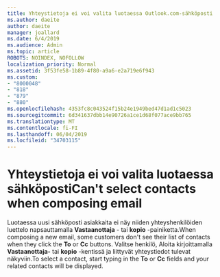 ```yaml
---
title: Yhteystietoja ei voi valita luotaessa Outlook.com-sähköposti
ms.author: daeite
author: daeite
manager: joallard
ms.date: 6/4/2019
ms.audience: Admin
ms.topic: article
ROBOTS: NOINDEX, NOFOLLOW
localization_priority: Normal
ms.assetid: 3f53fe58-1b89-4f80-a9a6-e2a719e6f943
ms.custom:
- "8000048"
- "818"
- "879"
- "880"
ms.openlocfilehash: 4353fc8c043524f15b24e1949bed47d1ad1c5023
ms.sourcegitcommit: 6d341637dbb14e90726a1ce1d68f077ace9bb765
ms.translationtype: MT
ms.contentlocale: fi-FI
ms.lasthandoff: 06/04/2019
ms.locfileid: "34703115"
---
```

# <a name="cant-select-contacts-when-composing-email"></a><span data-ttu-id="13870-102">Yhteystietoja ei voi valita luotaessa sähköposti</span><span class="sxs-lookup"><span data-stu-id="13870-102">Can't select contacts when composing email</span></span>

<span data-ttu-id="13870-103">Luotaessa uusi sähköposti asiakkaita ei näy niiden yhteyshenkilöiden luettelo napsauttamalla **Vastaanottaja** - tai **kopio** -painiketta.</span><span class="sxs-lookup"><span data-stu-id="13870-103">When composing a new email, some customers don't see their list of contacts when they click the **To** or **Cc** buttons.</span></span> <span data-ttu-id="13870-104">Valitse henkilö, Aloita kirjoittamalla **Vastaanottaja-** tai **kopio** -kentissä ja liittyvät yhteystiedot tulevat näkyviin.</span><span class="sxs-lookup"><span data-stu-id="13870-104">To select a contact, start typing in the **To** or **Cc** fields and your related contacts will be displayed.</span></span>